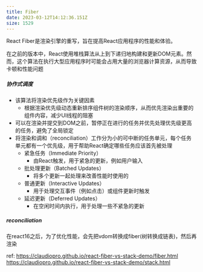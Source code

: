 ```yaml
---
title: Fiber
date: 2023-03-12T14:12:36.151Z
size: 1529
---
```

React Fiber是渲染引擎的重写，旨在提高React应用程序的性能和体验。

在之前的版本中，React使用堆栈算法从上到下递归地构建和更新DOM元素。然而，这个算法在执行大型应用程序时可能会占用大量的浏览器计算资源，从而导致卡顿和性能问题

##### 协作式调度
- 该算法将渲染优先级作为关键因素
	- 根据渲染优先级动态重新排序组件树的渲染顺序，从而优先渲染出重要的组件内容，减少UI线程的阻塞
- 可以在渲染并提交到DOM之前，暂停正在进行的任务并优先处理优先级更高的任务，避免了全局锁定
- 将渲染和调和（reconciliation）工作分为小的可中断的任务单元，每个任务单元都有一个优先级，用于帮助React确定哪些任务应该首先被处理
	- 紧急任务（Immediate Priority）
		- 由React触发，用于紧急的更新，例如用户输入
	- 批处理更新（Batched Updates）
		- 将多个更新一起处理来改善性能时使用的
	- 普通更新（Interactive Updates）
		- 用于处理交互事件（例如点击）或组件更新时触发
	- 延迟更新（Deferred Updates）
		- 在空闲时间内执行，用于处理一些不紧急的更新

##### reconciliation
在react16之后，为了优化性能，会先把vdom转换成fiber(树转换成链表)，然后再渲染

ref:
https://claudiopro.github.io/react-fiber-vs-stack-demo/fiber.html
https://claudiopro.github.io/react-fiber-vs-stack-demo/stack.html
